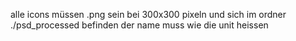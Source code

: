 alle icons müssen .png sein bei 300x300 pixeln und sich im ordner ./psd_processed befinden der name muss wie die unit heissen